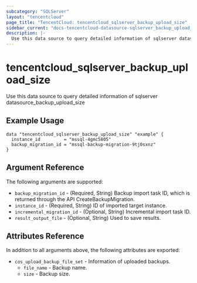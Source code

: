```yaml
---
subcategory: "SQLServer"
layout: "tencentcloud"
page_title: "TencentCloud: tencentcloud_sqlserver_backup_upload_size"
sidebar_current: "docs-tencentcloud-datasource-sqlserver_backup_upload_size"
description: |-
  Use this data source to query detailed information of sqlserver datasource_backup_upload_size
---
```


# tencentcloud_sqlserver_backup_upload_size

Use this data source to query detailed information of sqlserver datasource_backup_upload_size

## Example Usage

```hcl
data "tencentcloud_sqlserver_backup_upload_size" "example" {
  instance_id         = "mssql-4gmc5805"
  backup_migration_id = "mssql-backup-migration-9tj0sxnz"
}
```

## Argument Reference

The following arguments are supported:

* `backup_migration_id` - (Required, String) Backup import task ID, which is returned through the API CreateBackupMigration.
* `instance_id` - (Required, String) ID of imported target instance.
* `incremental_migration_id` - (Optional, String) Incremental import task ID.
* `result_output_file` - (Optional, String) Used to save results.

## Attributes Reference

In addition to all arguments above, the following attributes are exported:

* `cos_upload_backup_file_set` - Information of uploaded backups.
  * `file_name` - Backup name.
  * `size` - Backup size.


